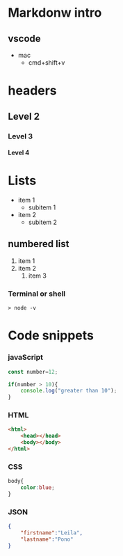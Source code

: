 # Markdonw intro

## vscode
- mac
    - cmd+shift+v

# headers
## Level 2
### Level 3
#### Level 4

# Lists
- item 1
    - subitem 1
- item 2
    - subitem 2

## numbered list 
1. item 1
2. item 2
    1. item 3
<div style="page-break-after:always;">

### Terminal or shell
```shell
> node -v
```

# Code snippets
### javaScript
```js
const number=12;

if(number > 10){
    console.log("greater than 10");
}
```
### HTML
```html
<html>
    <head></head>
    <body></body>
</html>
```
### CSS
```css
body{
    color:blue;
}
```
### JSON
```json
{
    "firstname":"Leila",
    "lastname":"Pono"
}
```


